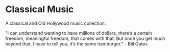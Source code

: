 # Classical Music

A classical and Old Hollywood music collection.

"I can understand wanting to have millions of dollars, there’s a certain freedom, meaningful freedom, that comes with that. But once you get much beyond that, I have to tell you, it’s the same hamburger." - Bill Gates

